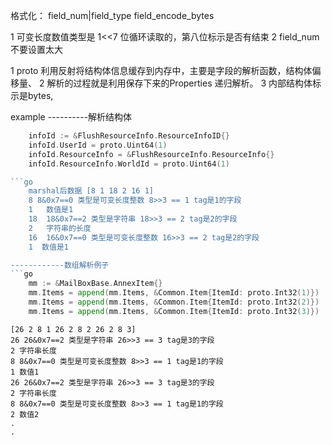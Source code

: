 
格式化：
field_num|field_type field_encode_bytes


1 可变长度数值类型是 1<<7 位循环读取的，第八位标示是否有结束
2 field_num 不要设置太大



1 proto 利用反射将结构体信息缓存到内存中，主要是字段的解析函数，结构体偏移量、
2 解析的过程就是利用保存下来的Properties 递归解析。
3 内部结构体标示是bytes, 




example
----------解析结构体
```go
    infoId := &FlushResourceInfo.ResourceInfoID{}
	infoId.UserId = proto.Uint64(1)
	infoId.ResourceInfo = &FlushResourceInfo.ResourceInfo{}
	infoId.ResourceInfo.WorldId = proto.Uint64(1)

```go
    marshal后数据 [8 1 18 2 16 1]
    8 8&0x7==0 类型是可变长度整数 8>>3 == 1 tag是1的字段
    1   数值是1
    18  18&0x7==2 类型是字符串 18>>3 == 2 tag是2的字段
    2   字符串的长度
    16  16&0x7==0 类型是可变长度整数 16>>3 == 2 tag是2的字段
    1  数值是1

------------数组解析例子
```go
	mm := &MailBoxBase.AnnexItem{}
	mm.Items = append(mm.Items, &Common.Item{ItemId: proto.Int32(1)})
	mm.Items = append(mm.Items, &Common.Item{ItemId: proto.Int32(2)})
	mm.Items = append(mm.Items, &Common.Item{ItemId: proto.Int32(3)})
```
    [26 2 8 1 26 2 8 2 26 2 8 3]
    26 26&0x7==2 类型是字符串 26>>3 == 3 tag是3的字段
    2 字符串长度
    8 8&0x7==0 类型是可变长度整数 8>>3 == 1 tag是1的字段
    1 数值1
    26 26&0x7==2 类型是字符串 26>>3 == 3 tag是3的字段
    2 字符串长度
    8 8&0x7==0 类型是可变长度整数 8>>3 == 1 tag是1的字段
    2 数值2
    .
    .


